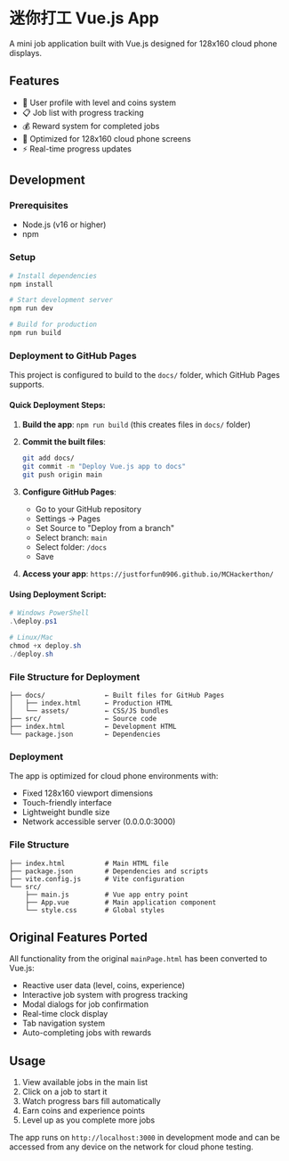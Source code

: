 # 迷你打工 Vue.js App

A mini job application built with Vue.js designed for 128x160 cloud phone displays.

## Features

- 👤 User profile with level and coins system
- 📋 Job list with progress tracking
- 💰 Reward system for completed jobs
- 📱 Optimized for 128x160 cloud phone screens
- ⚡ Real-time progress updates

## Development

### Prerequisites
- Node.js (v16 or higher)
- npm

### Setup
```bash
# Install dependencies
npm install

# Start development server
npm run dev

# Build for production
npm run build
```

### Deployment to GitHub Pages

This project is configured to build to the `docs/` folder, which GitHub Pages supports.

#### Quick Deployment Steps:
1. **Build the app**: `npm run build` (this creates files in `docs/` folder)
2. **Commit the built files**:
   ```bash
   git add docs/
   git commit -m "Deploy Vue.js app to docs"
   git push origin main
   ```
3. **Configure GitHub Pages**:
   - Go to your GitHub repository
   - Settings → Pages 
   - Set Source to "Deploy from a branch"
   - Select branch: `main`
   - Select folder: `/docs`
   - Save

4. **Access your app**: `https://justforfun0906.github.io/MCHackerthon/`

#### Using Deployment Script:
```powershell
# Windows PowerShell
.\deploy.ps1

# Linux/Mac
chmod +x deploy.sh
./deploy.sh
```

### File Structure for Deployment
```
├── docs/               ← Built files for GitHub Pages
│   ├── index.html      ← Production HTML
│   └── assets/         ← CSS/JS bundles
├── src/                ← Source code
├── index.html          ← Development HTML
└── package.json        ← Dependencies
```

### Deployment
The app is optimized for cloud phone environments with:
- Fixed 128x160 viewport dimensions
- Touch-friendly interface
- Lightweight bundle size
- Network accessible server (0.0.0.0:3000)

### File Structure
```
├── index.html          # Main HTML file
├── package.json        # Dependencies and scripts
├── vite.config.js      # Vite configuration
└── src/
    ├── main.js         # Vue app entry point
    ├── App.vue         # Main application component
    └── style.css       # Global styles
```

## Original Features Ported
All functionality from the original `mainPage.html` has been converted to Vue.js:
- Reactive user data (level, coins, experience)
- Interactive job system with progress tracking
- Modal dialogs for job confirmation
- Real-time clock display
- Tab navigation system
- Auto-completing jobs with rewards

## Usage
1. View available jobs in the main list
2. Click on a job to start it
3. Watch progress bars fill automatically
4. Earn coins and experience points
5. Level up as you complete more jobs

The app runs on `http://localhost:3000` in development mode and can be accessed from any device on the network for cloud phone testing.